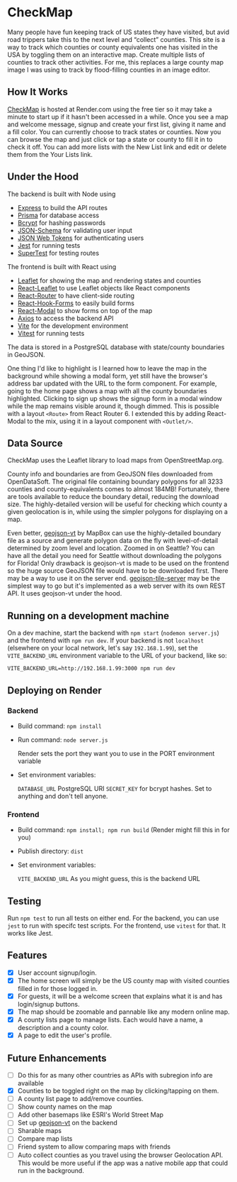 CheckMap
========

Many people have fun keeping track of US states they have visited, but avid road trippers take this to the next level and “collect” counties.  This site is a way to track which counties or county equivalents one has visited in the USA by toggling them on an interactive map.  Create multiple lists of counties to track other activities.  For me, this replaces a large county map image I was using to track by flood-filling counties in an image editor.

## How It Works

[CheckMap](https://checkmap-scojo44.onrender.com/) is hosted at Render.com using the free tier so it may take a minute to start up if it hasn't been accessed in a while.  Once you see a map and welcome message, signup and create your first list, giving it name and a fill color.  You can currently choose to track states or counties.  Now you can browse the map and just click or tap a state or county to fill it in to check it off.  You can add more lists with the New List link and edit or delete them from the Your Lists link.

## Under the Hood

The backend is built with Node using

- [Express](https://expressjs.com/) to build the API routes
- [Prisma](https://www.npmjs.com/package/prisma) for database access
- [Bcrypt](https://www.npmjs.com/package/bcrypt) for hashing passwords
- [JSON-Schema](https://json-schema.org/) for validating user input
- [JSON Web Tokens](https://jwt.io/) for authenticating users
- [Jest](https://jestjs.io/) for running tests
- [SuperTest](https://www.npmjs.com/package/supertest) for testing routes

The frontend is built with React using

- [Leaflet](https://leafletjs.com/) for showing the map and rendering states and counties
- [React-Leaflet](https://react-leaflet.js.org/) to use Leaflet objects like React components
- [React-Router](https://reactrouter.com/) to have client-side routing
- [React-Hook-Forms](https://react-hook-form.com/) to easily build forms
- [React-Modal](https://www.npmjs.com/package/react-modal) to show forms on top of the map
- [Axios](https://axios-http.com/) to access the backend API
- [Vite](https://vitejs.dev/) for the development environment
- [Vitest](https://vitest.dev/) for running tests

The data is stored in a PostgreSQL database with state/county boundaries in GeoJSON.

One thing I'd like to highlight is I learned how to leave the map in the background while showing a modal form, yet still have the browser's address bar updated with the URL to the form component.  For example, going to the home page shows a map with all the county boundaries highlighted.  Clicking to sign up shows the signup form in a modal window while the map remains visible around it, though dimmed.  This is possible with a layout `<Route>` from React Router 6.  I extended this by adding React-Modal to the mix, using it in a layout component with `<Outlet/>`.

## Data Source

CheckMap uses the Leaflet library to load maps from OpenStreetMap.org.

County info and boundaries are from GeoJSON files downloaded from OpenDataSoft.  The original file containing boundary polygons for all 3233 counties and county-equivalents comes to almost 184MB!  Fortunately, there are tools available to reduce the boundary detail, reducing the download size.  The highly-detailed version will be useful for checking which county a given geolocation is in, while using the simpler polygons for displaying on a map.

Even better, [geojson-vt](https://www.npmjs.com/package/geojson-vt) by MapBox can use the highly-detailed boundary file as a source and generate polygon data on the fly with level-of-detail determined by zoom level and location.  Zoomed in on Seattle?  You can have all the detail you need for Seattle without downloading the polygons for Florida!  Only drawback is geojson-vt is made to be used on the frontend so the huge source GeoJSON file would have to be downloaded first.  There may be a way to use it on the server end.  [geojson-tile-server](https://www.npmjs.com/package/geojson-tile-server) may be the simplest way to go but it's implemented as a web server with its own REST API.  It uses geojson-vt under the hood.

## Running on a development machine

On a dev machine, start the backend with `npm start` (`nodemon server.js`) and the frontend with `npm run dev`.  If your backend is not `localhost` (elsewhere on your local network, let's say `192.168.1.99`), set the `VITE_BACKEND_URL` environment variable to the URL of your backend, like so:

`VITE_BACKEND_URL=http://192.168.1.99:3000 npm run dev`

## Deploying on Render

### Backend

- Build command: `npm install`
- Run command: `node server.js`

    Render sets the port they want you to use in the PORT environment variable

- Set environment variables:

    `DATABASE_URL` PostgreSQL URI
    `SECRET_KEY` for bcrypt hashes.  Set to anything and don't tell anyone.

### Frontend

- Build command: `npm install; npm run build` (Render might fill this in for you)
- Publish directory: `dist`

- Set environment variables:

    `VITE_BACKEND_URL` As you might guess, this is the backend URL

## Testing

Run `npm test` to run all tests on either end.  For the backend, you can use `jest` to run with specifc test scripts.  For the frontend, use `vitest` for that.  It works like Jest.

## Features

- [x] User account signup/login.
- [x] The home screen will simply be the US county map with visited counties filled in for those logged in.
- [x] For guests, it will be a welcome screen that explains what it is and has login/signup buttons.
- [x] The map should be zoomable and pannable like any modern online map.
- [x] A county lists page to manage lists.  Each would have a name, a description and a county color.
- [x] A page to edit the user's profile.

## Future Enhancements

- [ ] Do this for as many other countries as APIs with subregion info are available
- [x] Counties to be toggled right on the map by clicking/tapping on them.
- [ ] A county list page to add/remove counties.
- [ ] Show county names on the map
- [ ] Add other basemaps like ESRI's World Street Map
- [ ] Set up [geojson-vt](https://www.npmjs.com/package/geojson-vt) on the backend
- [ ] Sharable maps
- [ ] Compare map lists
- [ ] Friend system to allow comparing maps with friends
- [ ] Auto collect counties as you travel using the browser Geolocation API.  This would be more useful if the app was a native mobile app that could run in the background.
